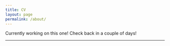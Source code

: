```yaml
---
title: CV
layout: page
permalink: /about/
---
```


Currently working on this one!
Check back in a couple of days!

---

